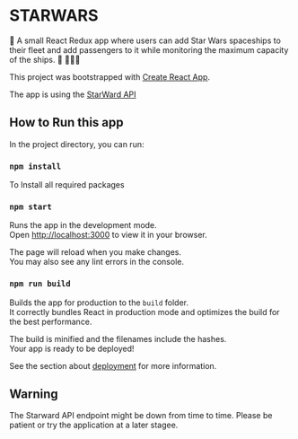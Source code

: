 # STARWARS

🚀 A small React Redux app where users can add Star Wars spaceships to their fleet and add passengers to it while monitoring the maximum capacity of the ships. 🚀 🧑🏾‍🚀

This project was bootstrapped with [Create React App](https://github.com/facebook/create-react-app).

The app is using the [StarWard API](https://swapi.dev/documentation#intro)

## How to Run this app

In the project directory, you can run:

### `npm install`

To Install all required packages

### `npm start`

Runs the app in the development mode.\
Open [http://localhost:3000](http://localhost:3000) to view it in your browser.

The page will reload when you make changes.\
You may also see any lint errors in the console.

### `npm run build`

Builds the app for production to the `build` folder.\
It correctly bundles React in production mode and optimizes the build for the best performance.

The build is minified and the filenames include the hashes.\
Your app is ready to be deployed!

See the section about [deployment](https://facebook.github.io/create-react-app/docs/deployment) for more information.

## Warning

The Starward API endpoint might be down from time to time. Please be patient or try the application at a later stagee.
